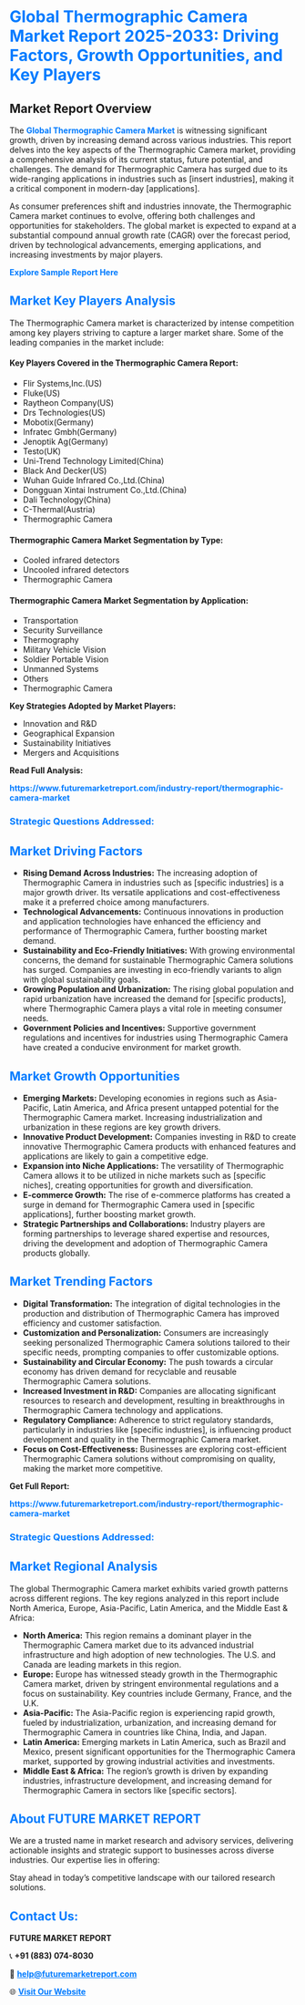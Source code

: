 <h1 style="color: #007BFF;">Global Thermographic Camera Market Report 2025-2033: Driving Factors, Growth Opportunities, and Key Players</h1>

<section id="overview">
<h2>Market Report Overview</h2>
<p>The <a href="https://www.futuremarketreport.com/industry-report/thermographic-camera-market" style="color: #007BFF; text-decoration: none;"><strong>Global Thermographic Camera Market</strong></a> is witnessing significant growth, driven by increasing demand across various industries. This report delves into the key aspects of the Thermographic Camera market, providing a comprehensive analysis of its current status, future potential, and challenges. The demand for Thermographic Camera has surged due to its wide-ranging applications in industries such as [insert industries], making it a critical component in modern-day [applications].</p>
<p>As consumer preferences shift and industries innovate, the Thermographic Camera market continues to evolve, offering both challenges and opportunities for stakeholders. The global market is expected to expand at a substantial compound annual growth rate (CAGR) over the forecast period, driven by technological advancements, emerging applications, and increasing investments by major players.</p>
</section>

<section id="overview">
<p><a href="https://www.futuremarketreport.com/request-sample/reportId=101064" style="color: #007BFF; text-decoration: none;"><strong>Explore Sample Report Here</strong></a></p>
</section>

<section id="key-players">
<h2 style="color: #007BFF;">Market Key Players Analysis</h2>
<p>The Thermographic Camera market is characterized by intense competition among key players striving to capture a larger market share. Some of the leading companies in the market include:</p>
<h4>Key Players Covered in the Thermographic Camera Report:</h4>
<ul><li>Flir Systems,Inc.(US)</li><li>Fluke(US)</li><li>Raytheon Company(US)</li><li>Drs Technologies(US)</li><li>Mobotix(Germany)</li><li>Infratec Gmbh(Germany)</li><li>Jenoptik Ag(Germany)</li><li>Testo(UK)</li><li>Uni-Trend Technology Limited(China)</li><li>Black And Decker(US)</li><li>Wuhan Guide Infrared Co.,Ltd.(China)</li><li>Dongguan Xintai Instrument Co.,Ltd.(China)</li><li>Dali Technology(China)</li><li>C-Thermal(Austria)</li><li>Thermographic Camera</li></ul>
<h4>Thermographic Camera Market Segmentation by Type:</h4>
<ul><li>Cooled infrared detectors</li><li>Uncooled infrared detectors</li><li>Thermographic Camera</li></ul>

<h4>Thermographic Camera Market Segmentation by Application:</h4>
<ul><li>Transportation</li><li>Security Surveillance</li><li>Thermography</li><li>Military Vehicle Vision</li><li>Soldier Portable Vision</li><li>Unmanned Systems</li><li>Others</li><li>Thermographic Camera</li></ul>
<p><strong>Key Strategies Adopted by Market Players:</strong></p>
<ul>
<li>Innovation and R&D</li>
<li>Geographical Expansion</li>
<li>Sustainability Initiatives</li>
<li>Mergers and Acquisitions</li>
</ul>
</section>

<section>
<p><strong>Read Full Analysis: </strong></p><a href="https://www.futuremarketreport.com/industry-report/thermographic-camera-market" style="color: #007BFF; text-decoration: none;"><strong>https://www.futuremarketreport.com/industry-report/thermographic-camera-market</strong></a>
<h3 style="color: #007BFF;">Strategic Questions Addressed:</h3>
</section>

<section id="driving-factors">
<h2 style="color: #007BFF;">Market Driving Factors</h2>
<ul>
<li><strong>Rising Demand Across Industries:</strong> The increasing adoption of Thermographic Camera in industries such as [specific industries] is a major growth driver. Its versatile applications and cost-effectiveness make it a preferred choice among manufacturers.</li>
<li><strong>Technological Advancements:</strong> Continuous innovations in production and application technologies have enhanced the efficiency and performance of Thermographic Camera, further boosting market demand.</li>
<li><strong>Sustainability and Eco-Friendly Initiatives:</strong> With growing environmental concerns, the demand for sustainable Thermographic Camera solutions has surged. Companies are investing in eco-friendly variants to align with global sustainability goals.</li>
<li><strong>Growing Population and Urbanization:</strong> The rising global population and rapid urbanization have increased the demand for [specific products], where Thermographic Camera plays a vital role in meeting consumer needs.</li>
<li><strong>Government Policies and Incentives:</strong> Supportive government regulations and incentives for industries using Thermographic Camera have created a conducive environment for market growth.</li>
</ul>
</section>

<section id="growth-opportunities">
<h2 style="color: #007BFF;">Market Growth Opportunities</h2>
<ul>
<li><strong>Emerging Markets:</strong> Developing economies in regions such as Asia-Pacific, Latin America, and Africa present untapped potential for the Thermographic Camera market. Increasing industrialization and urbanization in these regions are key growth drivers.</li>
<li><strong>Innovative Product Development:</strong> Companies investing in R&D to create innovative Thermographic Camera products with enhanced features and applications are likely to gain a competitive edge.</li>
<li><strong>Expansion into Niche Applications:</strong> The versatility of Thermographic Camera allows it to be utilized in niche markets such as [specific niches], creating opportunities for growth and diversification.</li>
<li><strong>E-commerce Growth:</strong> The rise of e-commerce platforms has created a surge in demand for Thermographic Camera used in [specific applications], further boosting market growth.</li>
<li><strong>Strategic Partnerships and Collaborations:</strong> Industry players are forming partnerships to leverage shared expertise and resources, driving the development and adoption of Thermographic Camera products globally.</li>
</ul>
</section>

<section id="trending-factors">
<h2 style="color: #007BFF;">Market Trending Factors</h2>
<ul>
<li><strong>Digital Transformation:</strong> The integration of digital technologies in the production and distribution of Thermographic Camera has improved efficiency and customer satisfaction.</li>
<li><strong>Customization and Personalization:</strong> Consumers are increasingly seeking personalized Thermographic Camera solutions tailored to their specific needs, prompting companies to offer customizable options.</li>
<li><strong>Sustainability and Circular Economy:</strong> The push towards a circular economy has driven demand for recyclable and reusable Thermographic Camera solutions.</li>
<li><strong>Increased Investment in R&D:</strong> Companies are allocating significant resources to research and development, resulting in breakthroughs in Thermographic Camera technology and applications.</li>
<li><strong>Regulatory Compliance:</strong> Adherence to strict regulatory standards, particularly in industries like [specific industries], is influencing product development and quality in the Thermographic Camera market.</li>
<li><strong>Focus on Cost-Effectiveness:</strong> Businesses are exploring cost-efficient Thermographic Camera solutions without compromising on quality, making the market more competitive.</li>
</ul>
</section>

<section>
<p><strong>Get Full Report: </strong></p><a href="https://www.futuremarketreport.com/industry-report/thermographic-camera-market" style="color: #007BFF; text-decoration: none;"><strong>https://www.futuremarketreport.com/industry-report/thermographic-camera-market</strong></a>
<h3 style="color: #007BFF;">Strategic Questions Addressed:</h3>
</section>


<section id="regional-analysis">
<h2 style="color: #007BFF;">Market Regional Analysis</h2>
<p>The global Thermographic Camera market exhibits varied growth patterns across different regions. The key regions analyzed in this report include North America, Europe, Asia-Pacific, Latin America, and the Middle East & Africa:</p>
<ul>
<li><strong>North America:</strong> This region remains a dominant player in the Thermographic Camera market due to its advanced industrial infrastructure and high adoption of new technologies. The U.S. and Canada are leading markets in this region.</li>
<li><strong>Europe:</strong> Europe has witnessed steady growth in the Thermographic Camera market, driven by stringent environmental regulations and a focus on sustainability. Key countries include Germany, France, and the U.K.</li>
<li><strong>Asia-Pacific:</strong> The Asia-Pacific region is experiencing rapid growth, fueled by industrialization, urbanization, and increasing demand for Thermographic Camera in countries like China, India, and Japan.</li>
<li><strong>Latin America:</strong> Emerging markets in Latin America, such as Brazil and Mexico, present significant opportunities for the Thermographic Camera market, supported by growing industrial activities and investments.</li>
<li><strong>Middle East & Africa:</strong> The region’s growth is driven by expanding industries, infrastructure development, and increasing demand for Thermographic Camera in sectors like [specific sectors].</li>
</ul>
</section>

<footer>
<h2 style="color: #007BFF;">About FUTURE MARKET REPORT</h2>
<p>We are a trusted name in market research and advisory services, delivering actionable insights and strategic support to businesses across diverse industries. Our expertise lies in offering:</p>

<p>Stay ahead in today’s competitive landscape with our tailored research solutions.</p>

<h2 style="color: #007BFF;">Contact Us:</h2>
<p><strong>FUTURE MARKET REPORT</strong></p>
<p>📞 <strong>+91 (883) 074-8030</strong></p>
<p>📧 <strong><a href="mailto:help@futuremarketreport.com" style="color: #007BFF;">help@futuremarketreport.com</a></strong></p>
<p>🌐 <strong><a href="https://www.futuremarketreport.com/" style="color: #007BFF;">Visit Our Website</a></strong></p>
</footer>